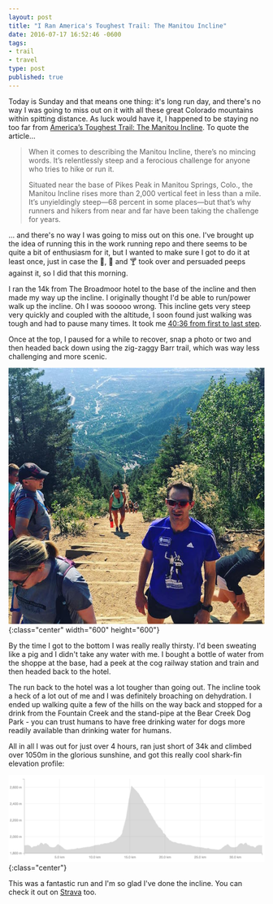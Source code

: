 ```yaml
---
layout: post
title: "I Ran America's Toughest Trail: The Manitou Incline"
date: 2016-07-17 16:52:46 -0600
tags:
- trail
- travel
type: post
published: true
---
```


Today is Sunday and that means one thing: it's long run day, and there's no way I was going to miss out on it with all these great Colorado mountains within spitting distance.  As luck would have it, I happened to be staying no too far from [America’s Toughest Trail: The Manitou Incline](http://running.competitor.com/2016/06/trail-running/americas-toughest-trail-the-manitou-incline_152535).  To quote the article...

> When it comes to describing the Manitou Incline, there’s no mincing words. It’s relentlessly steep and a ferocious challenge for anyone who tries to hike or run it.
>
>Situated near the base of Pikes Peak in Manitou Springs, Colo., the Manitou Incline rises more than 2,000 vertical feet in less than a mile. It’s unyieldingly steep—68 percent in some places—but that’s why runners and hikers from near and far have been taking the challenge for years.

... and there's no way I was going to miss out on this one. I've brought up the idea of running this in the work running repo and there seems to be quite a bit of enthusiasm for it, but I wanted to make sure I got to do it at least once, just in case the 🍻, :wine_glass: and 🍸 took over and persuaded peeps against it, so I did that this morning.

I ran the 14k from The Broadmoor hotel to the base of the incline and then made my way up the incline.  I originally thought I'd be able to run/power walk up the incline.  Oh I was sooooo wrong. This incline gets very steep very quickly and coupled with the altitude, I soon found just walking was tough and had to pause many times. It took me [40:36 from first to last step](https://www.strava.com/activities/644200334/segments/15749715025).

Once at the top, I paused for a while to recover, snap a photo or two and then headed back down using the zig-zaggy Barr trail, which was way less challenging and more scenic.

![The Incline Summit](/img/top-manitou-incline.jpg){:class="center" width="600" height="600"}

By the time I got to the bottom I was really really thirsty. I'd been sweating like a pig and I didn't take any water with me.  I bought a bottle of water from the shoppe at the base, had a peek at the cog railway station and train and then headed back to the hotel.

The run back to the hotel was a lot tougher than going out. The incline took a heck of a lot out of me and I was definitely broaching on dehydration. I ended up walking quite a few of the hills on the way back and stopped for a drink from the Fountain Creek and the stand-pipe at the Bear Creek Dog Park - you can trust humans to have free drinking water for dogs more readily available than drinking water for humans.

All in all I was out for just over 4 hours, ran just short of 34k and climbed over 1050m in the glorious sunshine, and got this really cool shark-fin elevation profile:

![Shark-fin elevation profile](/img/shark-fin-profile.png){:class="center"}

This was a fantastic run and I'm so glad I've done the incline. You can check it out on [Strava](https://www.strava.com/activities/644200334) too.
